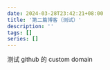 ```yaml
---
date: 2024-03-28T23:42:21+08:00
title: '第二篇博客（测试）'
description: ''
tags: []
series: []
---
```


测试 github 的 custom domain
